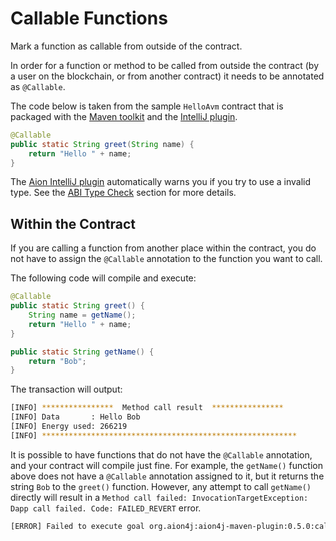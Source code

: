 # Callable Functions

Mark a function as callable from outside of the contract.

In order for a function or method to be called from outside the contract (by a user on the blockchain, or from another contract) it needs to be annotated as `@Callable`.

The code below is taken from the sample `HelloAvm` contract that is packaged with the [Maven toolkit](/aion-virtual-machine/maven) and the [IntelliJ plugin](/aion-virtual-machine/intellij).

```java
@Callable
public static String greet(String name) {
    return "Hello " + name;
}
```

The [Aion IntelliJ plugin](/aion-virtual-machine/intellij) automatically warns you if you try to use a invalid type. See the [ABI Type Check](/aion-virtual-machine/intellij/abi-type-check) section for more details.

## Within the Contract

If you are calling a function from another place within the contract, you do not have to assign the `@Callable` annotation to the function you want to call.

The following code will compile and execute:

```java
@Callable
public static String greet() {
    String name = getName();
    return "Hello " + name;
}

public static String getName() {
    return "Bob";
}
```

The transaction will output:

```bash
[INFO] ****************  Method call result  ****************
[INFO] Data       : Hello Bob
[INFO] Energy used: 266219
[INFO] *********************************************************
```

It is possible to have functions that do not have the `@Callable` annotation, and your contract will compile just fine. For example, the `getName()` function above does not have a `@Callable` annotation assigned to it, but it returns the string `Bob` to the `greet()` function. However, any attempt to call `getName()` directly will result in a `Method call failed: InvocationTargetException: Dapp call failed. Code: FAILED_REVERT` error.

```bash
[ERROR] Failed to execute goal org.aion4j:aion4j-maven-plugin:0.5.0:call (default-cli) on project example: Method call failed: InvocationTargetException: Dapp call failed. Code: FAILED_REVERT, Reason: null -> [Help 1]
```